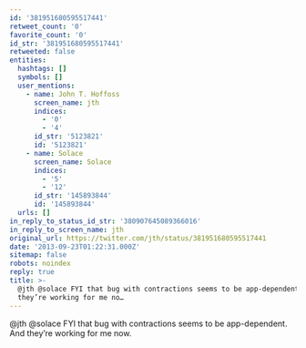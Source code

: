 ```yaml
---
id: '381951680595517441'
retweet_count: '0'
favorite_count: '0'
id_str: '381951680595517441'
retweeted: false
entities:
  hashtags: []
  symbols: []
  user_mentions:
    - name: John T. Hoffoss
      screen_name: jth
      indices:
        - '0'
        - '4'
      id_str: '5123821'
      id: '5123821'
    - name: Solace
      screen_name: Solace
      indices:
        - '5'
        - '12'
      id_str: '145893844'
      id: '145893844'
  urls: []
in_reply_to_status_id_str: '380907645089366016'
in_reply_to_screen_name: jth
original_url: https://twitter.com/jth/status/381951680595517441
date: '2013-09-23T01:22:31.000Z'
sitemap: false
robots: noindex
reply: true
title: >-
  @jth @solace FYI that bug with contractions seems to be app-dependent. And
  they’re working for me no…
---
```


@jth @solace FYI that bug with contractions seems to be app-dependent. And they’re working for me now.